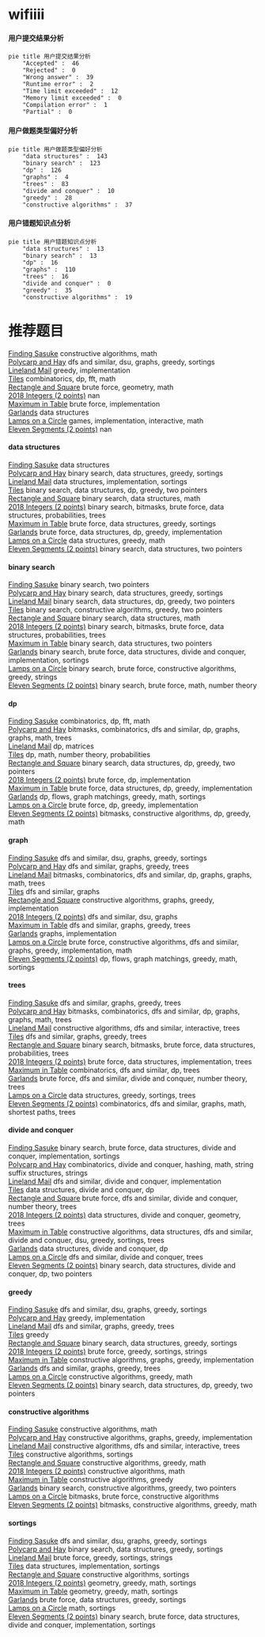 # wifiiii
<!-- tabs:start -->
#### **用户提交结果分析**

```mermaid
pie title 用户提交结果分析
    "Accepted" :  46
    "Rejected" :  0
    "Wrong answer" :  39
    "Runtime error" :  2
    "Time limit exceeded" :  12
    "Memory limit exceeded" :  0
    "Compilation error" :  1
    "Partial" :  0
```
#### **用户做题类型偏好分析**

```mermaid
pie title 用户做题类型偏好分析
    "data structures" :  143
    "binary search" :  123
    "dp" :  126
    "graphs" :  4
    "trees" :  83
    "divide and conquer" :  10
    "greedy" :  28
    "constructive algorithms" :  37
```
#### **用户错题知识点分析**

```mermaid
pie title 用户错题知识点分析
    "data structures" :  13
    "binary search" :  13
    "dp" :  16
    "graphs" :  110
    "trees" :  16
    "divide and conquer" :  0
    "greedy" :  35
    "constructive algorithms" :  19
```
<!-- tabs:end -->
# 推荐题目
[Finding Sasuke](https://codeforces.com/contest/1435/problem/A)		constructive algorithms,
                        math		  
[Polycarp and Hay](http://codeforces.com/problemset/problem/659/F)		dfs and similar,
                        dsu,
                        graphs,
                        greedy,
                        sortings		  
[Lineland Mail](http://codeforces.com/problemset/problem/567/A)		greedy,
                        implementation		  
[Tiles](http://codeforces.com/problemset/problem/1473/G)		combinatorics,
                        dp,
                        fft,
                        math		  
[Rectangle and Square](https://codeforces.com/contest/136/problem/D)		brute force,
                        geometry,
                        math		  
[2018 Integers (2 points)](https://codeforces.com/contest/1164/problem/K)		nan		  
[Maximum in Table](http://codeforces.com/problemset/problem/509/A)		brute force,
                        implementation		  
[Garlands](http://codeforces.com/problemset/problem/707/E)		data structures		  
[Lamps on a Circle](http://codeforces.com/problemset/problem/1368/F)		games,
                        implementation,
                        interactive,
                        math		  
[Eleven Segments (2 points)](https://codeforces.com/contest/1164/problem/J)		nan		  
<!-- tabs:start -->
#### **data structures**
[Finding Sasuke](http://codeforces.com/problemset/problem/707/E)		data structures		  
[Polycarp and Hay](http://codeforces.com/problemset/problem/567/D)		binary search,
                        data structures,
                        greedy,
                        sortings		  
[Lineland Mail](http://codeforces.com/problemset/problem/830/B)		data structures,
                        implementation,
                        sortings		  
[Tiles](http://codeforces.com/problemset/problem/1492/C)		binary search,
                        data structures,
                        dp,
                        greedy,
                        two pointers		  
[Rectangle and Square](http://codeforces.com/problemset/problem/1490/G)		binary search,
                        data structures,
                        math		  
[2018 Integers (2 points)](http://codeforces.com/problemset/problem/1479/D)		binary search,
                        bitmasks,
                        brute force,
                        data structures,
                        probabilities,
                        trees		  
[Maximum in Table](http://codeforces.com/problemset/problem/1497/A)		brute force,
                        data structures,
                        greedy,
                        sortings		  
[Garlands](http://codeforces.com/problemset/problem/1491/C)		brute force,
                        data structures,
                        dp,
                        greedy,
                        implementation		  
[Lamps on a Circle](http://codeforces.com/problemset/problem/1492/B)		data structures,
                        greedy,
                        math		  
[Eleven Segments (2 points)](http://codeforces.com/problemset/problem/1436/E)		binary search,
                        data structures,
                        two pointers		  
#### **binary search**
[Finding Sasuke](http://codeforces.com/problemset/problem/1044/A)		binary search,
                        two pointers		  
[Polycarp and Hay](http://codeforces.com/problemset/problem/567/D)		binary search,
                        data structures,
                        greedy,
                        sortings		  
[Lineland Mail](http://codeforces.com/problemset/problem/1492/C)		binary search,
                        data structures,
                        dp,
                        greedy,
                        two pointers		  
[Tiles](http://codeforces.com/problemset/problem/1463/D)		binary search,
                        constructive algorithms,
                        greedy,
                        two pointers		  
[Rectangle and Square](http://codeforces.com/problemset/problem/1490/G)		binary search,
                        data structures,
                        math		  
[2018 Integers (2 points)](http://codeforces.com/problemset/problem/1479/D)		binary search,
                        bitmasks,
                        brute force,
                        data structures,
                        probabilities,
                        trees		  
[Maximum in Table](http://codeforces.com/problemset/problem/1436/E)		binary search,
                        data structures,
                        two pointers		  
[Garlands](http://codeforces.com/problemset/problem/1461/D)		binary search,
                        brute force,
                        data structures,
                        divide and conquer,
                        implementation,
                        sortings		  
[Lamps on a Circle](http://codeforces.com/problemset/problem/1493/C)		binary search,
                        brute force,
                        constructive algorithms,
                        greedy,
                        strings		  
[Eleven Segments (2 points)](http://codeforces.com/problemset/problem/1487/D)		binary search,
                        brute force,
                        math,
                        number theory		  
#### **dp**
[Finding Sasuke](http://codeforces.com/problemset/problem/1473/G)		combinatorics,
                        dp,
                        fft,
                        math		  
[Polycarp and Hay](http://codeforces.com/problemset/problem/1299/D)		bitmasks,
                        combinatorics,
                        dfs and similar,
                        dp,
                        graphs,
                        graphs,
                        math,
                        trees		  
[Lineland Mail](http://codeforces.com/problemset/problem/351/C)		dp,
                        matrices		  
[Tiles](http://codeforces.com/problemset/problem/1097/D)		dp,
                        math,
                        number theory,
                        probabilities		  
[Rectangle and Square](http://codeforces.com/problemset/problem/1492/C)		binary search,
                        data structures,
                        dp,
                        greedy,
                        two pointers		  
[2018 Integers (2 points)](https://codeforces.com/contest/1457/problem/C)		brute force,
                        dp,
                        implementation		  
[Maximum in Table](http://codeforces.com/problemset/problem/1491/C)		brute force,
                        data structures,
                        dp,
                        greedy,
                        implementation		  
[Garlands](http://codeforces.com/problemset/problem/1437/C)		dp,
                        flows,
                        graph matchings,
                        greedy,
                        math,
                        sortings		  
[Lamps on a Circle](http://codeforces.com/problemset/problem/1499/B)		brute force,
                        dp,
                        greedy,
                        implementation		  
[Eleven Segments (2 points)](http://codeforces.com/problemset/problem/1491/D)		bitmasks,
                        constructive algorithms,
                        dp,
                        greedy,
                        math		  
#### **graph**
[Finding Sasuke](http://codeforces.com/problemset/problem/659/F)		dfs and similar,
                        dsu,
                        graphs,
                        greedy,
                        sortings		  
[Polycarp and Hay](https://codeforces.com/contest/782/problem/C)		dfs and similar,
                        graphs,
                        greedy,
                        trees		  
[Lineland Mail](http://codeforces.com/problemset/problem/1299/D)		bitmasks,
                        combinatorics,
                        dfs and similar,
                        dp,
                        graphs,
                        graphs,
                        math,
                        trees		  
[Tiles](http://codeforces.com/problemset/problem/662/B)		dfs and similar,
                        graphs		  
[Rectangle and Square](https://codeforces.com/contest/1440/problem/C2)		constructive algorithms,
                        graphs,
                        greedy,
                        implementation		  
[2018 Integers (2 points)](http://codeforces.com/problemset/problem/977/E)		dfs and similar,
                        dsu,
                        graphs		  
[Maximum in Table](http://codeforces.com/problemset/problem/767/C)		dfs and similar,
                        graphs,
                        greedy,
                        trees		  
[Garlands](http://codeforces.com/problemset/problem/1428/B)		graphs,
                        implementation		  
[Lamps on a Circle](http://codeforces.com/problemset/problem/1487/C)		brute force,
                        constructive algorithms,
                        dfs and similar,
                        graphs,
                        greedy,
                        implementation,
                        math		  
[Eleven Segments (2 points)](http://codeforces.com/problemset/problem/1437/C)		dp,
                        flows,
                        graph matchings,
                        greedy,
                        math,
                        sortings		  
#### **trees**
[Finding Sasuke](https://codeforces.com/contest/782/problem/C)		dfs and similar,
                        graphs,
                        greedy,
                        trees		  
[Polycarp and Hay](http://codeforces.com/problemset/problem/1299/D)		bitmasks,
                        combinatorics,
                        dfs and similar,
                        dp,
                        graphs,
                        graphs,
                        math,
                        trees		  
[Lineland Mail](http://codeforces.com/problemset/problem/1305/D)		constructive algorithms,
                        dfs and similar,
                        interactive,
                        trees		  
[Tiles](http://codeforces.com/problemset/problem/767/C)		dfs and similar,
                        graphs,
                        greedy,
                        trees		  
[Rectangle and Square](http://codeforces.com/problemset/problem/1479/D)		binary search,
                        bitmasks,
                        brute force,
                        data structures,
                        probabilities,
                        trees		  
[2018 Integers (2 points)](http://codeforces.com/problemset/problem/1511/C)		brute force,
                        data structures,
                        implementation,
                        trees		  
[Maximum in Table](http://codeforces.com/problemset/problem/1499/F)		combinatorics,
                        dfs and similar,
                        dp,
                        trees		  
[Garlands](http://codeforces.com/problemset/problem/1491/E)		brute force,
                        dfs and similar,
                        divide and conquer,
                        number theory,
                        trees		  
[Lamps on a Circle](http://codeforces.com/problemset/problem/1466/D)		data structures,
                        greedy,
                        sortings,
                        trees		  
[Eleven Segments (2 points)](http://codeforces.com/problemset/problem/1495/D)		combinatorics,
                        dfs and similar,
                        graphs,
                        math,
                        shortest paths,
                        trees		  
#### **divide and conquer**
[Finding Sasuke](http://codeforces.com/problemset/problem/1461/D)		binary search,
                        brute force,
                        data structures,
                        divide and conquer,
                        implementation,
                        sortings		  
[Polycarp and Hay](http://codeforces.com/problemset/problem/1466/G)		combinatorics,
                        divide and conquer,
                        hashing,
                        math,
                        string suffix structures,
                        strings		  
[Lineland Mail](http://codeforces.com/problemset/problem/1490/D)		dfs and similar,
                        divide and conquer,
                        implementation		  
[Tiles](https://codeforces.com/contest/1483/problem/C)		data structures,
                        divide and conquer,
                        dp		  
[Rectangle and Square](http://codeforces.com/problemset/problem/1491/E)		brute force,
                        dfs and similar,
                        divide and conquer,
                        number theory,
                        trees		  
[2018 Integers (2 points)](http://codeforces.com/problemset/problem/1303/G)		data structures,
                        divide and conquer,
                        geometry,
                        trees		  
[Maximum in Table](http://codeforces.com/problemset/problem/1494/D)		constructive algorithms,
                        data structures,
                        dfs and similar,
                        divide and conquer,
                        dsu,
                        greedy,
                        sortings,
                        trees		  
[Garlands](http://codeforces.com/problemset/problem/1482/E)		data structures,
                        divide and conquer,
                        dp		  
[Lamps on a Circle](http://codeforces.com/problemset/problem/566/C)		dfs and similar,
                        divide and conquer,
                        trees		  
[Eleven Segments (2 points)](http://codeforces.com/problemset/problem/1428/F)		binary search,
                        data structures,
                        divide and conquer,
                        dp,
                        two pointers		  
#### **greedy**
[Finding Sasuke](http://codeforces.com/problemset/problem/659/F)		dfs and similar,
                        dsu,
                        graphs,
                        greedy,
                        sortings		  
[Polycarp and Hay](http://codeforces.com/problemset/problem/567/A)		greedy,
                        implementation		  
[Lineland Mail](https://codeforces.com/contest/782/problem/C)		dfs and similar,
                        graphs,
                        greedy,
                        trees		  
[Tiles](http://codeforces.com/problemset/problem/58/B)		greedy		  
[Rectangle and Square](http://codeforces.com/problemset/problem/567/D)		binary search,
                        data structures,
                        greedy,
                        sortings		  
[2018 Integers (2 points)](http://codeforces.com/problemset/problem/118/C)		brute force,
                        greedy,
                        sortings,
                        strings		  
[Maximum in Table](https://codeforces.com/contest/1440/problem/C2)		constructive algorithms,
                        graphs,
                        greedy,
                        implementation		  
[Garlands](http://codeforces.com/problemset/problem/767/C)		dfs and similar,
                        graphs,
                        greedy,
                        trees		  
[Lamps on a Circle](http://codeforces.com/problemset/problem/1349/B)		constructive algorithms,
                        greedy,
                        math		  
[Eleven Segments (2 points)](http://codeforces.com/problemset/problem/1492/C)		binary search,
                        data structures,
                        dp,
                        greedy,
                        two pointers		  
#### **constructive algorithms**
[Finding Sasuke](https://codeforces.com/contest/1435/problem/A)		constructive algorithms,
                        math		  
[Polycarp and Hay](https://codeforces.com/contest/1440/problem/C2)		constructive algorithms,
                        graphs,
                        greedy,
                        implementation		  
[Lineland Mail](http://codeforces.com/problemset/problem/1305/D)		constructive algorithms,
                        dfs and similar,
                        interactive,
                        trees		  
[Tiles](http://codeforces.com/problemset/problem/1339/B)		constructive algorithms,
                        sortings		  
[Rectangle and Square](http://codeforces.com/problemset/problem/1349/B)		constructive algorithms,
                        greedy,
                        math		  
[2018 Integers (2 points)](http://codeforces.com/problemset/problem/1337/A)		constructive algorithms,
                        math		  
[Maximum in Table](http://codeforces.com/problemset/problem/1493/A)		constructive algorithms,
                        greedy		  
[Garlands](http://codeforces.com/problemset/problem/1463/D)		binary search,
                        constructive algorithms,
                        greedy,
                        two pointers		  
[Lamps on a Circle](https://codeforces.com/contest/1456/problem/B)		bitmasks,
                        brute force,
                        constructive algorithms		  
[Eleven Segments (2 points)](http://codeforces.com/problemset/problem/1492/D)		bitmasks,
                        constructive algorithms,
                        greedy,
                        math		  
#### **sortings**
[Finding Sasuke](http://codeforces.com/problemset/problem/659/F)		dfs and similar,
                        dsu,
                        graphs,
                        greedy,
                        sortings		  
[Polycarp and Hay](http://codeforces.com/problemset/problem/567/D)		binary search,
                        data structures,
                        greedy,
                        sortings		  
[Lineland Mail](http://codeforces.com/problemset/problem/118/C)		brute force,
                        greedy,
                        sortings,
                        strings		  
[Tiles](http://codeforces.com/problemset/problem/830/B)		data structures,
                        implementation,
                        sortings		  
[Rectangle and Square](http://codeforces.com/problemset/problem/1339/B)		constructive algorithms,
                        sortings		  
[2018 Integers (2 points)](https://codeforces.com/contest/1496/problem/C)		geometry,
                        greedy,
                        math,
                        sortings		  
[Maximum in Table](http://codeforces.com/problemset/problem/1495/A)		geometry,
                        greedy,
                        math,
                        sortings		  
[Garlands](http://codeforces.com/problemset/problem/1497/A)		brute force,
                        data structures,
                        greedy,
                        sortings		  
[Lamps on a Circle](http://codeforces.com/problemset/problem/1427/A)		math,
                        sortings		  
[Eleven Segments (2 points)](http://codeforces.com/problemset/problem/1461/D)		binary search,
                        brute force,
                        data structures,
                        divide and conquer,
                        implementation,
                        sortings		  
<!-- tabs:end -->
